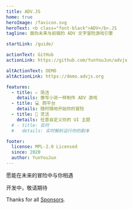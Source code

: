 ```yaml
---
title: ADV.JS
home: true
heroImage: /favicon.svg
heroText: <b class="font-black">ADV</b>.JS
tagline: 面向未来与前端的 ADV 文字冒险游戏引擎

startLink: /guide/

actionText: GitHub
actionLink: https://github.com/YunYouJun/advjs

altActionText: DEMO
altActionLink: https://demo.advjs.org

features:
  - title: ✍️ 简洁
    details: 像写小说一样制作 ADV 游戏
  - title: 💻 跨平台
    details: 随时随地开始你的冒险
  - title: 🎨 灵活
    details: 任意自定义你的 UI 主题
  # - title: 实时
  #   details: 实时解析运行你的剧本

footer:
  license: MPL-2.0 Licensed
  since: 2020
  author: YunYouJun
---
```


<div class="text-center font-light text-2xl">

<div class="text-2xl font-normal gradient-text from-blue-600 to-green-500 bg-gradient-to-r">

愿能在未来的冒险中与你相遇

</div>

开发中，敬请期待

<div class="text-2xl font-black">

Thanks for all [Sponsors](https://sponsors.yunyoujun.cn).

</div>

</div>

